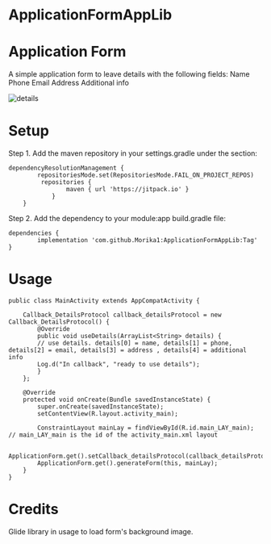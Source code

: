 # ApplicationFormAppLib

# Application Form

A simple application form to leave details with the following fields:
Name 
Phone 
Email 
Address 
Additional info

![details](https://github.com/Morika1/ApplicationFormAppLib/assets/68543807/085d702c-18ea-4e85-a849-a479e6a6cf81)

# Setup

Step 1. Add the maven repository in your settings.gradle under the section:

	dependencyResolutionManagement {
    		repositoriesMode.set(RepositoriesMode.FAIL_ON_PROJECT_REPOS)
   			 repositories {
      				maven { url 'https://jitpack.io' }
    			}
		}

Step 2. Add the dependency to your module:app build.gradle file:

	dependencies {
	        implementation 'com.github.Morika1:ApplicationFormAppLib:Tag'
	}



# Usage

	public class MainActivity extends AppCompatActivity {

		Callback_DetailsProtocol callback_detailsProtocol = new Callback_DetailsProtocol() {
			@Override
			public void useDetails(ArrayList<String> details) {
			// use details. details[0] = name, details[1] = phone, details[2] = email, details[3] = address , details[4] = additional info
			Log.d("In callback", "ready to use details");
			}
		};

		@Override
		protected void onCreate(Bundle savedInstanceState) {
			super.onCreate(savedInstanceState);
			setContentView(R.layout.activity_main);

			ConstraintLayout mainLay = findViewById(R.id.main_LAY_main); // main_LAY_main is the id of the activity_main.xml layout

			ApplicationForm.get().setCallback_detailsProtocol(callback_detailsProtocol);
			ApplicationForm.get().generateForm(this, mainLay);
		}
	}


# Credits

Glide library in usage to load form's background image.
